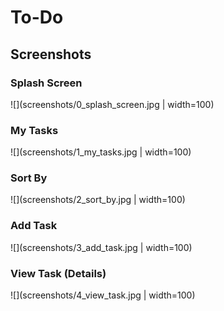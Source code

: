 # To-Do

## Screenshots
### Splash Screen
![](screenshots/0_splash_screen.jpg | width=100)

### My Tasks
![](screenshots/1_my_tasks.jpg | width=100)

### Sort By
![](screenshots/2_sort_by.jpg | width=100)

### Add Task
![](screenshots/3_add_task.jpg | width=100)

### View Task (Details)
![](screenshots/4_view_task.jpg | width=100)

